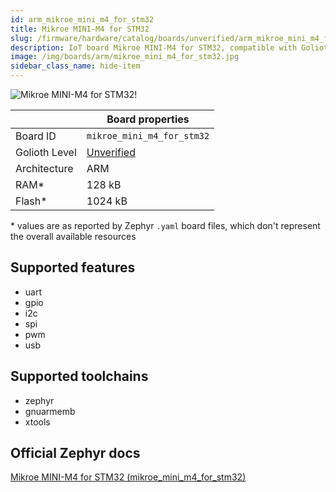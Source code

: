 ```yaml
---
id: arm_mikroe_mini_m4_for_stm32
title: Mikroe MINI-M4 for STM32
slug: /firmware/hardware/catalog/boards/unverified/arm_mikroe_mini_m4_for_stm32
description: IoT board Mikroe MINI-M4 for STM32, compatible with Golioth at unverified level.
image: /img/boards/arm/mikroe_mini_m4_for_stm32.jpg
sidebar_class_name: hide-item
---
```


[//]: # (This is an auto-generated file, do not edit! Changes to it will be lost upon re-generation)

![Mikroe MINI-M4 for STM32!](/img/boards/arm/mikroe_mini_m4_for_stm32.jpg "Mikroe MINI-M4 for STM32")

|                | Board properties     |
| -------------  | -------------------- |
| Board ID       | `mikroe_mini_m4_for_stm32` |
| Golioth Level  | [Unverified](/firmware/hardware#unverified-boards) |
| Architecture   | ARM |
| RAM*           | 128 kB |
| Flash*         | 1024 kB |

\* values are as reported by Zephyr `.yaml` board files, which don't represent the overall available resources



## Supported features

* uart
* gpio
* i2c
* spi
* pwm
* usb

## Supported toolchains

* zephyr
* gnuarmemb
* xtools

## Official Zephyr docs

[Mikroe MINI-M4 for STM32 (mikroe_mini_m4_for_stm32)](https://docs.zephyrproject.org/latest/boards/arm/mikroe_mini_m4_for_stm32/doc/index.html)
